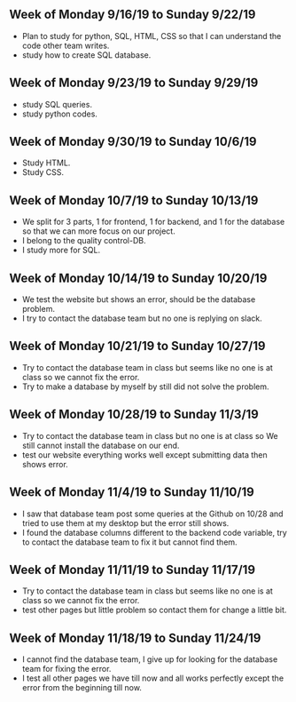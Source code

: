 ## Week of Monday 9/16/19 to Sunday 9/22/19
- Plan to study for python, SQL, HTML, CSS so that I can understand the code other team writes.
- study how to create SQL database.

## Week of Monday 9/23/19 to Sunday 9/29/19
- study SQL queries.
- study python codes.

## Week of Monday 9/30/19 to Sunday 10/6/19
- Study HTML.
- Study CSS.

## Week of Monday 10/7/19 to Sunday 10/13/19
- We split for 3 parts, 1 for frontend, 1 for backend, and 1 for the database so that we can more focus on our project.
- I belong to the quality control-DB. 
- I study more for SQL.

## Week of Monday 10/14/19 to Sunday 10/20/19
- We test the website but shows an error, should be the database problem.
- I try to contact the database team but no one is replying on slack.

## Week of Monday 10/21/19 to Sunday 10/27/19
- Try to contact the database team in class but seems like no one is  at class so we cannot fix the error.
- Try to make a database by myself by still did not solve the problem.

## Week of Monday 10/28/19 to Sunday 11/3/19
- Try to contact the database team in class but  no one is  at class so We still cannot install the database on our end.
- test our website everything works well except submitting data then shows error.

## Week of Monday 11/4/19 to Sunday 11/10/19
- I saw that database team post some queries at the Github on 10/28 and tried to use them at my desktop but the error still shows.
- I found the database columns different to the backend code variable, try to contact the database team to fix it but cannot find them.

## Week of Monday 11/11/19 to Sunday 11/17/19
- Try to contact the database team in class but seems like no one is  at class so we cannot fix the error.
- test other pages but little problem so contact them for change a little bit.

## Week of Monday 11/18/19 to Sunday 11/24/19
- I cannot find the database team, I give up for looking for the database team for fixing the error.
- I test all other pages we have till now and all works perfectly except the error from the beginning till now.